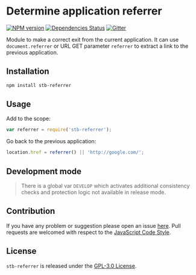 Determine application referrer
==============================

[![NPM version](https://img.shields.io/npm/v/stb-referrer.svg?style=flat-square)](https://www.npmjs.com/package/stb-referrer)
[![Dependencies Status](https://img.shields.io/david/stbsdk/referrer.svg?style=flat-square)](https://david-dm.org/stbsdk/referrer)
[![Gitter](https://img.shields.io/badge/gitter-join%20chat-blue.svg?style=flat-square)](https://gitter.im/DarkPark/stbsdk)


Module to make a correct exit from the current application.
It can use `document.referrer` or URL GET parameter `referrer` to extract a link to the previous application.


## Installation ##

```bash
npm install stb-referrer
```


## Usage ##

Add to the scope:

```js
var referrer = require('stb-referrer');
```

Go back to the previous application:

```js
location.href = referrer() || 'http://google.com/';
```


## Development mode ##

> There is a global var `DEVELOP` which activates additional consistency checks and protection logic not available in release mode.


## Contribution ##

If you have any problem or suggestion please open an issue [here](https://github.com/stbsdk/referrer/issues).
Pull requests are welcomed with respect to the [JavaScript Code Style](https://github.com/DarkPark/jscs).


## License ##

`stb-referrer` is released under the [GPL-3.0 License](http://opensource.org/licenses/GPL-3.0).
